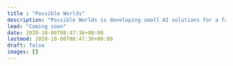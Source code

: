 ```yaml
---
title : "Possible Worlds"
description: "Possible Worlds is developing small AI solutions for a fairer society."
lead: "Coming soon"
date: 2020-10-06T08:47:36+00:00
lastmod: 2020-10-06T08:47:36+00:00
draft: false
images: []
---
```

